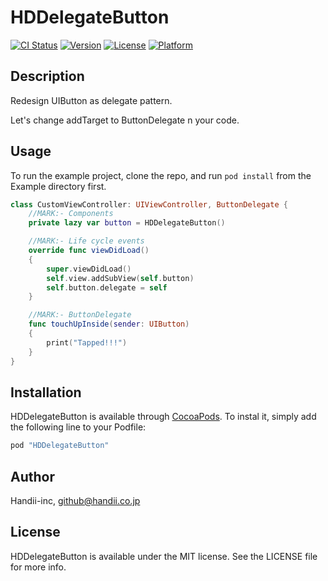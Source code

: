 # HDDelegateButton

[![CI Status](http://img.shields.io/travis/Handii-inc/HDDelegateButton.svg?style=flat)](https://travis-ci.org/Handii-inc/HDDelegateButton)
[![Version](https://img.shields.io/cocoapods/v/HDDelegateButton.svg?style=flat)](http://cocoapods.org/pods/HDDelegateButton)
[![License](https://img.shields.io/cocoapods/l/HDDelegateButton.svg?style=flat)](http://cocoapods.org/pods/HDDelegateButton)
[![Platform](https://img.shields.io/cocoapods/p/HDDelegateButton.svg?style=flat)](http://cocoapods.org/pods/HDDelegateButton)

## Description

Redesign UIButton as delegate pattern.

Let's change addTarget to ButtonDelegate n your code.

## Usage

To run the example project, clone the repo, and run `pod install` from the Example directory first.

```swift
class CustomViewController: UIViewController, ButtonDelegate {
    //MARK:- Components
    private lazy var button = HDDelegateButton()

    //MARK:- Life cycle events
    override func viewDidLoad()
    {
        super.viewDidLoad()
        self.view.addSubView(self.button)
        self.button.delegate = self
    }

    //MARK:- ButtonDelegate
    func touchUpInside(sender: UIButton)
    {
        print("Tapped!!!")
    }
}
```

## Installation

HDDelegateButton is available through [CocoaPods](http://cocoapods.org). 
To instal it, simply add the following line to your Podfile:

```ruby
pod "HDDelegateButton"
```

## Author

Handii-inc, github@handii.co.jp

## License

HDDelegateButton is available under the MIT license. See the LICENSE file for more info.
